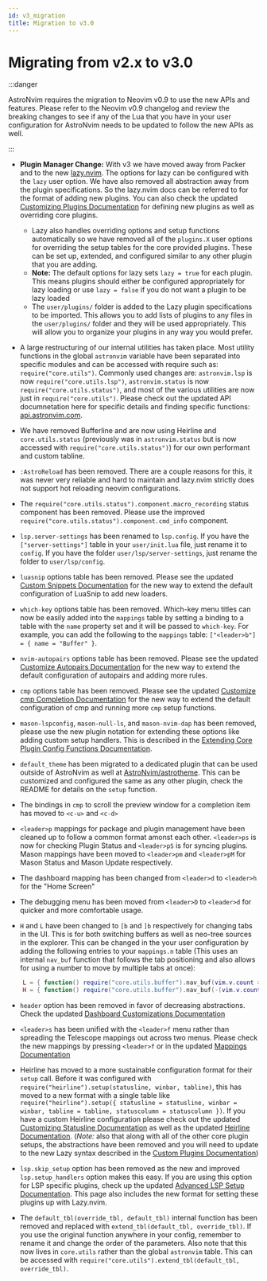 ```yaml
---
id: v3_migration
title: Migration to v3.0
---
```


# Migrating from v2.x to v3.0

:::danger

AstroNvim requires the migration to Neovim v0.9 to use the new APIs and features. Please refer to the Neovim v0.9 changelog and review the breaking changes to see if any of the Lua that you have in your user configuration for AstroNvim needs to be updated to follow the new APIs as well.

:::

- **Plugin Manager Change:** With v3 we have moved away from Packer and to the new [lazy.nvim](https://github.com/folke/lazy.nvim). The options for lazy can be configured with the `lazy` user option. We have also removed all abstraction away from the plugin specifications. So the lazy.nvim docs can be referred to for the format of adding new plugins. You can also check the updated [Customizing Plugins Documentation](../Recipes/custom_plugins.md) for defining new plugins as well as overriding core plugins.

  - Lazy also handles overriding options and setup functions automatically so we have removed all of the `plugins.X` user options for overriding the setup tables for the core provided plugins. These can be set up, extended, and configured similar to any other plugin that you are adding.
  - **Note:** The default options for lazy sets `lazy = true` for each plugin. This means plugins should either be configured appropriately for lazy loading or use `lazy = false` if you do not want a plugin to be lazy loaded
  - The `user/plugins/` folder is added to the Lazy plugin specifications to be imported. This allows you to add lists of plugins to any files in the `user/plugins/` folder and they will be used appropriately. This will allow you to organize your plugins in any way you would prefer.

- A large restructuring of our internal utilities has taken place. Most utility functions in the global `astronvim` variable have been separated into specific modules and can be accessed with require such as: `require("core.utils")`. Commonly used changes are: `astronvim.lsp` is now `require("core.utils.lsp")`, `astronvim.status` is now `require("core.utils.status")`, and most of the various utilities are now just in `require("core.utils")`. Please check out the updated API documnetation here for specific details and finding specific functions: [api.astronvim.com](https://api.astronvim.com).

- We have removed Bufferline and are now using Heirline and `core.utils.status` (previously was in `astronvim.status` but is now accessed with `require("core.utils.status")`) for our own performant and custom tabline.

- `:AstroReload` has been removed. There are a couple reasons for this, it was never very reliable and hard to maintain and lazy.nvim strictly does not support hot reloading neovim configurations.

- The `require("core.utils.status").component.macro_recording` status component has been removed. Please use the improved `require("core.utils.status").component.cmd_info` component.

- `lsp.server-settings` has been renamed to `lsp.config`. If you have the `["server-settings"]` table in your `user/init.lua` file, just rename it to `config`. If you have the folder `user/lsp/server-settings`, just rename the folder to `user/lsp/config`.

- `luasnip` options table has been removed. Please see the updated [Custom Snippets Documentation](../Recipes/snippets.md) for the new way to extend the default configuration of LuaSnip to add new loaders.

- `which-key` options table has been removed. Which-key menu titles can now be easily added into the `mappings` table by setting a binding to a table with the `name` property set and it will be passed to `which-key`. For example, you can add the following to the `mappings` table: `["<leader>b"] = { name = "Buffer" }`.

- `nvim-autopairs` options table has been removed. Please see the updated [Customize Autopairs Documentation](../Recipes/autopairs.md) for the new way to extend the default configuration of autopairs and adding more rules.

- `cmp` options table has been removed. Please see the updated [Customize cmp Completion Documentation](../Recipes/cmp.md) for the new way to extend the default configuration of cmp and running more `cmp` setup functions.

- `mason-lspconfig`, `mason-null-ls`, and `mason-nvim-dap` has been removed, please use the new plugin notation for extending these options like adding custom setup handlers. This is described in the [Extending Core Plugin Config Functions Documentation](../Recipes/custom_plugins.md#extending-core-plugin-config-functions).

- `default_theme` has been migrated to a dedicated plugin that can be used outside of AstroNvim as well at [AstroNvim/astrotheme](https://github.com/AstroNvim/astrotheme). This can be customized and configured the same as any other plugin, check the README for details on the `setup` function.

- The bindings in `cmp` to scroll the preview window for a completion item has moved to `<c-u>` and `<c-d>`

- `<leader>p` mappings for package and plugin management have been cleaned up to follow a common format amonst each other. `<leader>ps` is now for checking Plugin Status and `<leader>pS` is for syncing plugins. Mason mappings have been moved to `<leader>pm` and `<leader>pM` for Mason Status and Mason Update respectively.

- The dashboard mapping has been changed from `<leader>d` to `<leader>h` for the "Home Screen"

- The debugging menu has been moved from `<leader>D` to `<leader>d` for quicker and more comfortable usage.

- `H` and `L` have been changed to `[b` and `]b` respectively for changing tabs in the UI. This is for both switching buffers as well as neo-tree sources in the explorer. This can be changed in the your user configuration by adding the following entries to your `mappings.n` table (This uses an internal `nav_buf` function that follows the tab positioning and also allows for using a number to move by multiple tabs at once):

```lua
    L = { function() require("core.utils.buffer").nav_buf(vim.v.count > 0 and vim.v.count or 1) end, desc = "Next buffer" },
    H = { function() require("core.utils.buffer").nav_buf(-(vim.v.count > 0 and vim.v.count or 1)) end, desc = "Previous buffer" },
```

- `header` option has been removed in favor of decreasing abstractions. Check the updated [Dashboard Customizations Documentation](../Recipes/alpha.md)

- `<leader>s` has been unified with the `<leader>f` menu rather than spreading the Telescope mappings out across two menus. Please check the new mappings by pressing `<leader>f` or in the updated [Mappings Documentation](../Basic%20Usage/mappings.md)

- Heirline has moved to a more sustainable configuration format for their `setup` call. Before it was configured with `require("heirline").setup(statusline, winbar, tabline)`, this has moved to a new format with a single table like `require("heirline").setup({ statusline = statusline, winbar = winbar, tabline = tabline, statuscolumn = statuscolumn })`. If you have a custom Heirline configuration please check out the updated [Customizing Statusline Documentation](../Recipes/status.md) as well as the updated [Heirline Documentation](https://github.com/rebelot/heirline.nvim/blob/master/cookbook.md). (_Note:_ also that along with all of the other core plugin setups, the abstractions have been removed and you will need to update to the new Lazy syntax described in the [Custom Plugins Documentation](../Recipes/custom_plugins.md#overriding-core-plugins))

- `lsp.skip_setup` option has been removed as the new and improved `lsp.setup_handlers` option makes this easy. If you are using this option for LSP specific plugins, check up the updated [Advanced LSP Setup Documentation](../Recipes/advanced_lsp.md#lsp-specific-plugins). This page also includes the new format for setting these plugins up with Lazy.nvim.

- The `default_tbl(override_tbl, default_tbl)` internal function has been removed and replaced with `extend_tbl(default_tbl, override_tbl)`. If you use the original function anywhere in your config, remember to rename it and change the order of the parameters. Also note that this now lives in `core.utils` rather than the global `astronvim` table. This can be accessed with `require("core.utils").extend_tbl(default_tbl, override_tbl)`.
